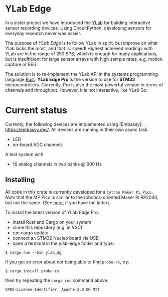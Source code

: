 # YLab Edge

In a sister project we have introduced the [YLab](https://github.com/schmettow/ylab) for building interactive sensor recording devices. 
Using CircuitPython, developing sensors for everyday research never was easier.

The purpose of *YLab Edge* is to follow YLab in spirit, but improve on what Ylab lacks the most, and that is: speed! 
Highest achieved readings with YLab are in the range of 250 SPS, which is enough for many applications, 
but is insufficient for large sensor arrays with high sample rates, e.g. motion capture or EEG.

The solution is to re-implement the YLab API in the systems programming language [Rust](https://www.rust-lang.org/). 
**YLab Edge Pro** is the version to use for **STM32** microcontrollers. 
Currently, Pro is also the most powerful version in terms of channels and throughput.
However, it is not interactive, like YLab Go.

# Current status

Currenty, the following devices are implemented using [Embassy]: https://embassy.dev/. All devices are running in their own async task.

+ LED
+ on-board ADC channels

A test system with 

+ 16 analog channels in two banks @ 600 Hz

## Installing

All code in this crate is currently developed for 
a `Cytron Maker Pi Pico`. *Note* that the MP Pico is similar to the robotics-oriented Maker Pi RP2040, but not the same. (See [here](https://github.com/9names/makerpi_rp2040), if you have the latter).

To install the latest version of YLab Edge Pro:

+ Install Rust and Cargo on your system
+ clone this repository (e.g. in VSC)
+ run cargo update
+ connect an STM32 Nucleo board via USB
+ open a terminal in the ylab-edge folder and type:

```console
$ cargo run --bin ylab_dg
```
If you get an error about not being able to find `probe-rs`, try:

```console
$ cargo install probe-rs
```
then try repeating the `cargo run` command above.



`SPDX-License-Identifier: Apache-2.0 OR MIT`

